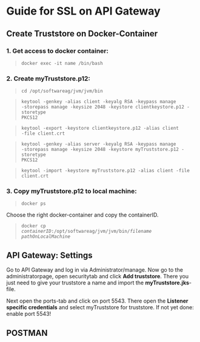 # Guide for SSL on API Gateway
## Create Truststore on Docker-Container
### 1. Get access to docker container:
> <code>docker exec -it name /bin/bash</code>

### 2. Create myTruststore.p12:
> <code>cd /opt/softwareag/jvm/jvm/bin</code>

> <code>keytool -genkey -alias client -keyalg RSA -keypass manage -storepass manage -keysize 2048 -keystore clientkeystore.p12 -storetype PKCS12</code>

> <code>keytool -export -keystore clientkeystore.p12 -alias client -file client.crt</code>

> <code>keytool -genkey -alias server -keyalg RSA -keypass manage -storepass manage -keysize 2048 -keystore myTruststore.p12 -storetype PKCS12</code>

> <code>keytool -import -keystore myTruststore.p12 -alias client -file client.crt</code>

### 3. Copy myTruststore.p12 to local machine:
> <code>docker ps</code>

Choose the right docker-container and copy the containerID.

> <code>docker cp *containerID*:/opt/softwareag/jvm/jvm/bin/*filename* *pathOnLocalMachine*</code>

## API Gateway: Settings
Go to API Gateway and log in via Administrator/manage.
Now go to the administratorpage, open securitytab and click **Add truststore**. There you just need to give your truststore a name and import the **myTruststore.jks**-file. 

Next open the ports-tab and click on port 5543. There open the **Listener specific credentials** and select myTruststore for truststore. If not yet done: enable port 5543!

## POSTMAN